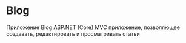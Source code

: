 # Blog
Приложение Blog
ASP.NET (Core) MVC приложение, позволяющее создавать, редактировать и просматривать статьи
